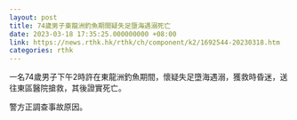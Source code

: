 ```yaml
---
layout: post
title: 74歲男子東龍洲釣魚期間疑失足墮海遇溺死亡
date: 2023-03-18 17:35:25.000000000 +08:00
link: https://news.rthk.hk/rthk/ch/component/k2/1692544-20230318.htm
categories: rthk
---
```


一名74歲男子下午2時許在東龍洲釣魚期間，懷疑失足墮海遇溺，獲救時昏迷，送往東區醫院搶救，其後證實死亡。

警方正調查事故原因。

